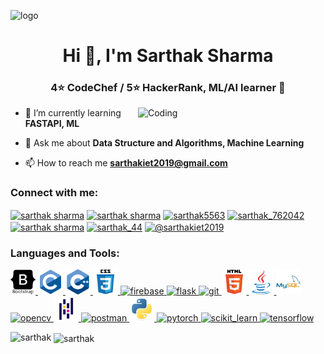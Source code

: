 ![logo](https://res.cloudinary.com/practicaldev/image/fetch/s--ER0QWbWP--/c_limit%2Cf_auto%2Cfl_progressive%2Cq_66%2Cw_880/https://dev-to-uploads.s3.amazonaws.com/uploads/articles/8poooh7vsctzgstw6ent.gif)
<h1 align="center">Hi 👋, I'm Sarthak Sharma</h1>
<h3 align="center">4⭐ CodeChef / 5⭐ HackerRank, ML/AI learner 📖</h3>
<img align="right" alt="Coding" width="300" src="https://imgs.search.brave.com/Pol2HUhKANBiZmAKWkFBTajhrx1Nj7p8kiLaKZdJFic/rs:fit:800:600:1/g:ce/aHR0cHM6Ly9jZG4u/ZHJpYmJibGUuY29t/L3VzZXJzLzEwMTk4/NjQvc2NyZWVuc2hv/dHMvMzA3OTA5OS9j/b2RlbG9vcC5naWY.gif">


- 🌱 I’m currently learning **FASTAPI, ML**

- 💬 Ask me about **Data Structure and Algorithms, Machine Learning**

- 📫 How to reach me **sarthakiet2019@gmail.com**

<h3 align="left">Connect with me:</h3>
<p align="left">
<a href="https://linkedin.com/in/sarthak sharma" target="blank"><img align="center" src="https://raw.githubusercontent.com/rahuldkjain/github-profile-readme-generator/master/src/images/icons/Social/linked-in-alt.svg" alt="sarthak sharma" height="30" width="40" /></a>
<a href="https://kaggle.com/sarthak sharma" target="blank"><img align="center" src="https://raw.githubusercontent.com/rahuldkjain/github-profile-readme-generator/master/src/images/icons/Social/kaggle.svg" alt="sarthak sharma" height="30" width="40" /></a>
<a href="https://instagram.com/sarthak5563" target="blank"><img align="center" src="https://raw.githubusercontent.com/rahuldkjain/github-profile-readme-generator/master/src/images/icons/Social/instagram.svg" alt="sarthak5563" height="30" width="40" /></a>
<a href="https://www.codechef.com/users/sarthak_762042" target="blank"><img align="center" src="https://cdn.jsdelivr.net/npm/simple-icons@3.1.0/icons/codechef.svg" alt="sarthak_762042" height="30" width="40" /></a>
<a href="https://www.hackerrank.com/sarthak sharma" target="blank"><img align="center" src="https://raw.githubusercontent.com/rahuldkjain/github-profile-readme-generator/master/src/images/icons/Social/hackerrank.svg" alt="sarthak sharma" height="30" width="40" /></a>
<a href="https://www.leetcode.com/sarthak_44" target="blank"><img align="center" src="https://raw.githubusercontent.com/rahuldkjain/github-profile-readme-generator/master/src/images/icons/Social/leet-code.svg" alt="sarthak_44" height="30" width="40" /></a>
<a href="https://www.hackerearth.com/@sarthakiet2019" target="blank"><img align="center" src="https://raw.githubusercontent.com/rahuldkjain/github-profile-readme-generator/master/src/images/icons/Social/hackerearth.svg" alt="@sarthakiet2019" height="30" width="40" /></a>
</p>

<h3 align="left">Languages and Tools:</h3>
<p align="left"> <a href="https://getbootstrap.com" target="_blank" rel="noreferrer"> <img src="https://raw.githubusercontent.com/devicons/devicon/master/icons/bootstrap/bootstrap-plain-wordmark.svg" alt="bootstrap" width="40" height="40"/> </a> <a href="https://www.cprogramming.com/" target="_blank" rel="noreferrer"> <img src="https://raw.githubusercontent.com/devicons/devicon/master/icons/c/c-original.svg" alt="c" width="40" height="40"/> </a> <a href="https://www.w3schools.com/cpp/" target="_blank" rel="noreferrer"> <img src="https://raw.githubusercontent.com/devicons/devicon/master/icons/cplusplus/cplusplus-original.svg" alt="cplusplus" width="40" height="40"/> </a> <a href="https://www.w3schools.com/css/" target="_blank" rel="noreferrer"> <img src="https://raw.githubusercontent.com/devicons/devicon/master/icons/css3/css3-original-wordmark.svg" alt="css3" width="40" height="40"/> </a> <a href="https://firebase.google.com/" target="_blank" rel="noreferrer"> <img src="https://www.vectorlogo.zone/logos/firebase/firebase-icon.svg" alt="firebase" width="40" height="40"/> </a> <a href="https://flask.palletsprojects.com/" target="_blank" rel="noreferrer"> <img src="https://www.vectorlogo.zone/logos/pocoo_flask/pocoo_flask-icon.svg" alt="flask" width="40" height="40"/> </a> <a href="https://git-scm.com/" target="_blank" rel="noreferrer"> <img src="https://www.vectorlogo.zone/logos/git-scm/git-scm-icon.svg" alt="git" width="40" height="40"/> </a> <a href="https://www.w3.org/html/" target="_blank" rel="noreferrer"> <img src="https://raw.githubusercontent.com/devicons/devicon/master/icons/html5/html5-original-wordmark.svg" alt="html5" width="40" height="40"/> </a> <a href="https://www.java.com" target="_blank" rel="noreferrer"> <img src="https://raw.githubusercontent.com/devicons/devicon/master/icons/java/java-original.svg" alt="java" width="40" height="40"/> </a> <a href="https://www.mysql.com/" target="_blank" rel="noreferrer"> <img src="https://raw.githubusercontent.com/devicons/devicon/master/icons/mysql/mysql-original-wordmark.svg" alt="mysql" width="40" height="40"/> </a> <a href="https://opencv.org/" target="_blank" rel="noreferrer"> <img src="https://www.vectorlogo.zone/logos/opencv/opencv-icon.svg" alt="opencv" width="40" height="40"/> </a> <a href="https://pandas.pydata.org/" target="_blank" rel="noreferrer"> <img src="https://raw.githubusercontent.com/devicons/devicon/2ae2a900d2f041da66e950e4d48052658d850630/icons/pandas/pandas-original.svg" alt="pandas" width="40" height="40"/> </a> <a href="https://postman.com" target="_blank" rel="noreferrer"> <img src="https://www.vectorlogo.zone/logos/getpostman/getpostman-icon.svg" alt="postman" width="40" height="40"/> </a> <a href="https://www.python.org" target="_blank" rel="noreferrer"> <img src="https://raw.githubusercontent.com/devicons/devicon/master/icons/python/python-original.svg" alt="python" width="40" height="40"/> </a> <a href="https://pytorch.org/" target="_blank" rel="noreferrer"> <img src="https://www.vectorlogo.zone/logos/pytorch/pytorch-icon.svg" alt="pytorch" width="40" height="40"/> </a> <a href="https://scikit-learn.org/" target="_blank" rel="noreferrer"> <img src="https://upload.wikimedia.org/wikipedia/commons/0/05/Scikit_learn_logo_small.svg" alt="scikit_learn" width="40" height="40"/> </a> <a href="https://www.tensorflow.org" target="_blank" rel="noreferrer"> <img src="https://www.vectorlogo.zone/logos/tensorflow/tensorflow-icon.svg" alt="tensorflow" width="40" height="40"/> </a> </p>

<p><img align="left" src="https://github-readme-stats.vercel.app/api/top-langs?username=sarthak&show_icons=true&locale=en&layout=compact" alt="sarthak" /></p>

<p>&nbsp;<img align="center" src="https://github-readme-stats.vercel.app/api?username=sarthak&show_icons=true&locale=en" alt="sarthak" /></p>
